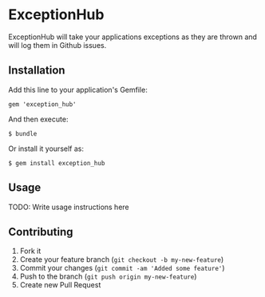 # ExceptionHub

ExceptionHub will take your applications exceptions as they are thrown
and will log them in Github issues.

## Installation

Add this line to your application's Gemfile:

    gem 'exception_hub'

And then execute:

    $ bundle

Or install it yourself as:

    $ gem install exception_hub

## Usage

TODO: Write usage instructions here

## Contributing

1. Fork it
2. Create your feature branch (`git checkout -b my-new-feature`)
3. Commit your changes (`git commit -am 'Added some feature'`)
4. Push to the branch (`git push origin my-new-feature`)
5. Create new Pull Request
